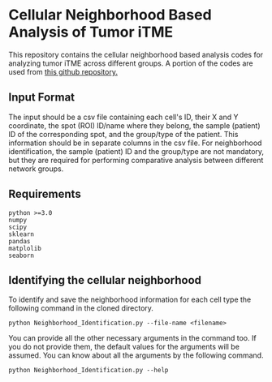 # Cellular Neighborhood Based Analysis of Tumor iTME

This repository contains the cellular neighborhood based analysis codes for analyzing tumor iTME across different groups. A portion of the codes are used from [this github repository.](https://github.com/nolanlab/NeighborhoodCoordination.)

## Input Format 

The input should be a csv file containing each cell's ID, their X and Y coordinate, the spot (ROI) ID/name where they belong, the sample (patient) ID of the corresponding spot, and the group/type of the patient. This information should be in separate columns in the csv file. For neighborhood identification, the sample (patient) ID and the group/type are not mandatory, but they are required for performing comparative analysis between different network groups. 

## Requirements 

```
python >=3.0
numpy
scipy
sklearn
pandas 
matplolib
seaborn
```

## Identifying the cellular neighborhood
To identify and save the neighborhood information for each cell type the following command in the cloned directory.
```
python Neighborhood_Identification.py --file-name <filename> 
```
You can provide all the other necessary arguments in the command too. If you do not provide them, the default values for the arguments will be assumed. You can know about all the arguments by the following command.

```
python Neighborhood_Identification.py --help 
```
